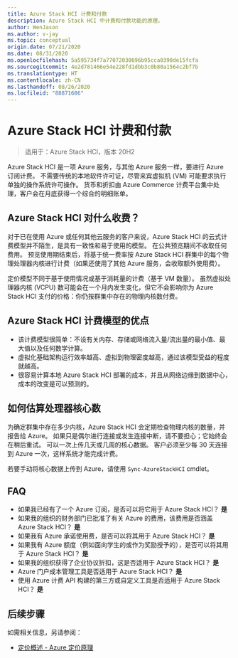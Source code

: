 ```yaml
---
title: Azure Stack HCI 计费和付款
description: Azure Stack HCI 中计费和付款功能的原理。
author: WenJason
ms.author: v-jay
ms.topic: conceptual
origin.date: 07/21/2020
ms.date: 08/31/2020
ms.openlocfilehash: 5a595734f7a77072030696b95cca0390de15fcfa
ms.sourcegitcommit: 4e2d781466e54e228fd1dbb3c0b80a1564c2bf7b
ms.translationtype: HT
ms.contentlocale: zh-CN
ms.lasthandoff: 08/26/2020
ms.locfileid: "88871686"
---
```

# <a name="azure-stack-hci-billing-and-payment"></a>Azure Stack HCI 计费和付款

> 适用于：Azure Stack HCI，版本 20H2

Azure Stack HCI 是一项 Azure 服务，与其他 Azure 服务一样，要进行 Azure 订阅计费。 不需要传统的本地软件许可证，尽管来宾虚拟机 (VM) 可能要求执行单独的操作系统许可操作。 货币和折扣由 Azure Commerce 计费平台集中处理，客户会在月底获得一个综合的明细账单。

## <a name="what-does-azure-stack-hci-charge-for"></a>Azure Stack HCI 对什么收费？

对于已在使用 Azure 或任何其他云服务的客户来说，Azure Stack HCI 的云式计费模型并不陌生，是具有一致性和易于使用的模型。 在公共预览期间不收取任何费用。 预览使用期结束后，将基于统一费率按 Azure Stack HCI 群集中的每个物理处理器内核进行计费（如果还使用了其他 Azure 服务，会收取额外使用费）。

定价模型不同于基于使用情况或基于消耗量的计费（基于 VM 数量）。 虽然虚拟处理器内核 (VCPU) 数可能会在一个月内发生变化，但它不会影响你为 Azure Stack HCI 支付的价格：你仍按群集中存在的物理内核数付费。

## <a name="advantages-of-the-azure-stack-hci-billing-model"></a>Azure Stack HCI 计费模型的优点

- 该计费模型很简单：不设有关内存、存储或网络流入量/流出量的最小值、最大值以及任何数学计算。
- 虚拟化基础架构运行效率越高、虚拟到物理密度越高，通过该模型受益的程度就越高。
- 很容易计算本地 Azure Stack HCI 部署的成本，并且从网络边缘到数据中心，成本的改变是可以预测的。

## <a name="how-the-number-of-processor-cores-is-assessed"></a>如何估算处理器核心数

为确定群集中存在多少内核，Azure Stack HCI 会定期检查物理内核的数量，并报告给 Azure。 如果只是偶尔进行连接或发生连接中断，请不要担心；它始终会在稍后重试。 可以一次上传几天或几周的核心数据。 客户必须至少每 30 天连接到 Azure 一次，这样系统才能完成计费。

若要手动将核心数据上传到 Azure，请使用 `Sync-AzureStackHCI` cmdlet。

## <a name="faq"></a>FAQ

- 如果我已经有了一个 Azure 订阅，是否可以将它用于 Azure Stack HCI？ **是**
- 如果我的组织的财务部门已批准了有关 Azure 的费用，该费用是否涵盖 Azure Stack HCI？ **是**
- 如果我有 Azure 承诺使用费，是否可以将其用于 Azure Stack HCI？ **是**
- 如果我有 Azure 额度（例如面向学生的或作为奖励授予的），是否可以将其用于 Azure Stack HCI？ **是**
- 如果我的组织获得了企业协议折扣，这是否适用于 Azure Stack HCI？ **是**
- Azure 门户成本管理工具是否适用于 Azure Stack HCI？ **是**
- 使用 Azure 计费 API 构建的第三方或自定义工具是否适用于 Azure Stack HCI？ **是**

## <a name="next-steps"></a>后续步骤

如需相关信息，另请参阅：

- [定价概述 - Azure 定价原理](https://azure.cn/pricing/)
